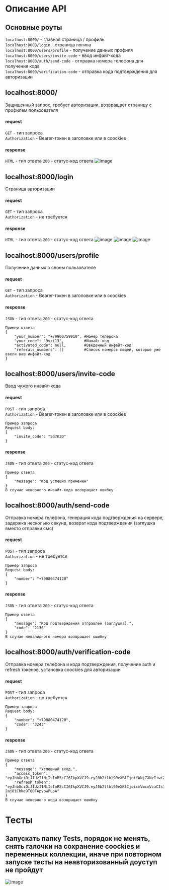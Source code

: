 # Описание API
## Основные роуты
```localhost:8000/``` - главная страница / профиль<br>
```localhost:8000/login``` - страница логина<br>
```localhost:8000/users/profile``` - получение данных профиля<br>
```localhost:8000/users/invite-code``` - ввод инфайт-кода<br>
```localhost:8000/auth/send-code``` - отправка номера телефона для получения кода<br>
```localhost:8000/verification-code``` - отправка кода подтверждения для авторизации<br>



## localhost:8000/
Защищенный запрос, требует авторизации, возвращает страницу с профилем пользователя
#### request
```GET``` - тип запроса<br>
```Authorization``` - Bearer-токен в заголовке или в coockies<br>
#### response
```HTML``` - тип ответа
```200``` - статус-код ответа
![image](https://github.com/user-attachments/assets/ac981928-1b31-4a5f-9691-6dc2b4b325c4)



## localhost:8000/login
Страница авторизации
#### request
```GET``` - тип запроса<br>
```Authorization``` - не требуется
#### response
```HTML``` - тип ответа
```200``` - статус-код ответа
![image](https://github.com/user-attachments/assets/8b847f90-0969-4789-b06e-3a4c36eff2b7)
![image](https://github.com/user-attachments/assets/ede7de50-134a-4907-b755-74240df73ba6)
![image](https://github.com/user-attachments/assets/acde482e-2512-401d-9006-91184d9493f8)





## localhost:8000/users/profile
Получение данных о своем пользователе
#### request
```GET``` - тип запроса<br>
```Authorization``` - Bearer-токен в заголовке или в coockies<br>
#### response
```JSON``` - тип ответа
```200``` - статус-код ответа
```
Пример ответа
{
    "your_number": "+79900759910", #Номер телефона
    "your_code": "9vzi13",         #Инвайт-код
    "activated_code": null,        #Введенный инфайт-код
    "referals_numbers": []         #Список номеров людей, которые уже ввели ваш инфайт-код
}
```



## localhost:8000/users/invite-code
Ввод чужого инвайт-кода
#### request
```POST``` - тип запроса<br>
```Authorization``` - Bearer-токен в заголовке или в coockies<br>
```
Пример запроса
Request body:
{
    "invite_code": "5d7K3D" 
}
```
#### response
```JSON``` - тип ответа
```200``` - статус-код ответа
```
Пример ответа
{
    "message": "Код успешно применен"
}
В случае неверного инвайт-кода возвращает ошибку
```



## localhost:8000/auth/send-code
Отправка номера телефона, генерация кода подтверждения на сервере, задержка несколько секунд, возврат кода подтверждения (заглушка вместо отправки смс)
#### request
```POST``` - тип запроса<br>
```Authorization``` - не требуется
```
Пример запроса
Request body:
{
    "number": "+79080474120" 
}
```
#### response
```JSON``` - тип ответа
```200``` - статус-код ответа
```
Пример ответа
{
    "message": "Код подтверждения отправлен (заглушка).",
    "code": "2130"
}
В случае невалидного номера возвращает ошибку
```



## localhost:8000/auth/verification-code
Отправка номера телефона и кода подтверждения, получение auth и refresh токенов, установка coockies для авторизации
#### request
```POST``` - тип запроса<br>
```Authorization``` - не требуется
```
Пример запроса
Request body:
{
    "number": "+79080474120",
    "code": "3243" 
}
```
#### response
```JSON``` - тип ответа
```200``` - статус-код ответа
```
Пример ответа
{
    "message": "Успешный вход.",
    "access_token": "eyJhbGciOiJIUzI1NiIsInR5cCI6IkpXVCJ9.eyJ0b2tlbl90eXBlIjoiYWNjZXNzIiwiZXhwIjoxNzMzMTgwNTAyLCJpYXQiOjE3MzMwOTQxMDIsImp0aSI6IjRkMDQ4Yjk5Zjk4ODQ2NzlhYjVhZmEwYmZjNzI2ZmNhIiwidXNlcl9pZCI6MTl9.K1opgPkPVjclrXi1fawnn2QH5P7DvZwW647l2WPc4ZQ",
    "refresh_token": "eyJhbGciOiJIUzI1NiIsInR5cCI6IkpXVCJ9.eyJ0b2tlbl90eXBlIjoicmVmcmVzaCIsImV4cCI6MTczMzE4MDUwMiwiaWF0IjoxNzMzMDk0MTAyLCJqdGkiOiJiZGI1Mzg2MzZlNzk0NWY5YmVmYTBjYzFhZTYzZTI3OSIsInVzZXJfaWQiOjE5fQ.H2E6RBfpLuVH8MtcZJn-2aj8iChke9T0OFApvpwPLpA"
}
В случае неверного кода возвращает ошибку
```

# Тесты
## Запускать папку Tests, порядок не менять, снять галочки на сохранение coockies и переменных коллекции, иначе при повторном запуске тесты на неавторизованный доуступ не пройдут
![image](https://github.com/user-attachments/assets/7a2a4512-1752-4e7f-8192-284ff34b9790)

